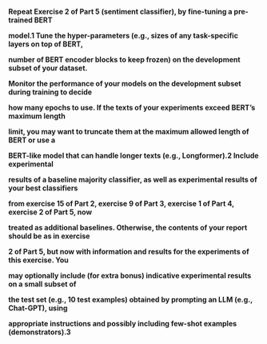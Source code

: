**Repeat Exercise 2 of Part 5 (sentiment classifier), by fine-tuning a pre-trained BERT**

**model.1 Tune the hyper-parameters (e.g., sizes of any task-specific layers on top of BERT,**

**number of BERT encoder blocks to keep frozen) on the development subset of your dataset.**

**Monitor the performance of your models on the development subset during training to decide**

**how many epochs to use. If the texts of your experiments exceed BERT’s maximum length**

**limit, you may want to truncate them at the maximum allowed length of BERT or use a**

**BERT-like model that can handle longer texts (e.g., Longformer).2 Include experimental**

**results of a baseline majority classifier, as well as experimental results of your best classifiers**

**from exercise 15 of Part 2, exercise 9 of Part 3, exercise 1 of Part 4, exercise 2 of Part 5, now**

**treated as additional baselines. Otherwise, the contents of your report should be as in exercise**

**2 of Part 5, but now with information and results for the experiments of this exercise. You**

**may optionally include (for extra bonus) indicative experimental results on a small subset of**

**the test set (e.g., 10 test examples) obtained by prompting an LLM (e.g., Chat-GPT), using**

**appropriate instructions and possibly including few-shot examples (demonstrators).3**

